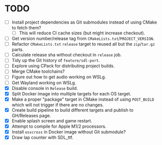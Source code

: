 # TODO
- [ ] Install project dependencies as Git submodules instead of using CMake to fetch them?
  - [  ] This will reduce CI cache sizes (but might increase checkout).
- [ ] Get version number/release tag from `CMakeLists.txt`/`PROJECT_VERSION`.
- [ ] Refactor `CMakeLists.txt` `release` target to reused all but the `zip`/`tar.gz` parts.
- [ ] Calculate release sha without checkout in `release` job.
- [ ] Tidy up the Git history of `feature/sdl-port`.
- [ ] Explore using CPack for distributing project builds.
- [ ] Merge CMake toolchains?
- [ ] Figure out how to get audio working on WSLg.
- [ ] Get Wayland working on WSLg.
- [x] Disable console in `Release` build.
- [x] Split Docker image into multiple targets for each OS target.
- [x] Make a proper "package" target in CMake instead of using `POST_BUILD` which will not trigger if there are no changes.
- [x] Create build pipeline to build different targets and publish to GH/Releases page.
- [x] Enable splash screen and game restart.
- [x] Attempt to compile for Apple M1/2 processors.
- [x] Install `osxcross` in Docker image without Git submodule?
- [x] Draw lap counter with SDL_ttf.
